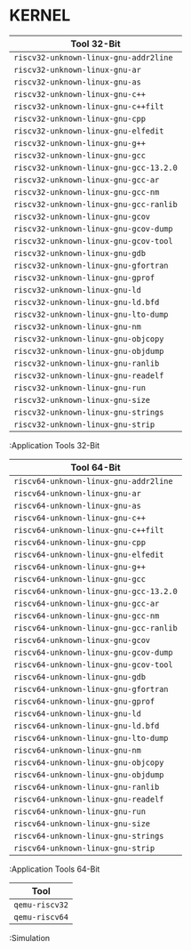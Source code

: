 # KERNEL

| Tool 32-Bit                            |
|----------------------------------------|
| `riscv32-unknown-linux-gnu-addr2line`  |
| `riscv32-unknown-linux-gnu-ar`         |
| `riscv32-unknown-linux-gnu-as`         |
| `riscv32-unknown-linux-gnu-c++`        |
| `riscv32-unknown-linux-gnu-c++filt`    |
| `riscv32-unknown-linux-gnu-cpp`        |
| `riscv32-unknown-linux-gnu-elfedit`    |
| `riscv32-unknown-linux-gnu-g++`        |
| `riscv32-unknown-linux-gnu-gcc`        |
| `riscv32-unknown-linux-gnu-gcc-13.2.0` |
| `riscv32-unknown-linux-gnu-gcc-ar`     |
| `riscv32-unknown-linux-gnu-gcc-nm`     |
| `riscv32-unknown-linux-gnu-gcc-ranlib` |
| `riscv32-unknown-linux-gnu-gcov`       |
| `riscv32-unknown-linux-gnu-gcov-dump`  |
| `riscv32-unknown-linux-gnu-gcov-tool`  |
| `riscv32-unknown-linux-gnu-gdb`        |
| `riscv32-unknown-linux-gnu-gfortran`   |
| `riscv32-unknown-linux-gnu-gprof`      |
| `riscv32-unknown-linux-gnu-ld`         |
| `riscv32-unknown-linux-gnu-ld.bfd`     |
| `riscv32-unknown-linux-gnu-lto-dump`   |
| `riscv32-unknown-linux-gnu-nm`         |
| `riscv32-unknown-linux-gnu-objcopy`    |
| `riscv32-unknown-linux-gnu-objdump`    |
| `riscv32-unknown-linux-gnu-ranlib`     |
| `riscv32-unknown-linux-gnu-readelf`    |
| `riscv32-unknown-linux-gnu-run`        |
| `riscv32-unknown-linux-gnu-size`       |
| `riscv32-unknown-linux-gnu-strings`    |
| `riscv32-unknown-linux-gnu-strip`      |

:Application Tools 32-Bit

| Tool 64-Bit                            |
|----------------------------------------|
| `riscv64-unknown-linux-gnu-addr2line`  |
| `riscv64-unknown-linux-gnu-ar`         |
| `riscv64-unknown-linux-gnu-as`         |
| `riscv64-unknown-linux-gnu-c++`        |
| `riscv64-unknown-linux-gnu-c++filt`    |
| `riscv64-unknown-linux-gnu-cpp`        |
| `riscv64-unknown-linux-gnu-elfedit`    |
| `riscv64-unknown-linux-gnu-g++`        |
| `riscv64-unknown-linux-gnu-gcc`        |
| `riscv64-unknown-linux-gnu-gcc-13.2.0` |
| `riscv64-unknown-linux-gnu-gcc-ar`     |
| `riscv64-unknown-linux-gnu-gcc-nm`     |
| `riscv64-unknown-linux-gnu-gcc-ranlib` |
| `riscv64-unknown-linux-gnu-gcov`       |
| `riscv64-unknown-linux-gnu-gcov-dump`  |
| `riscv64-unknown-linux-gnu-gcov-tool`  |
| `riscv64-unknown-linux-gnu-gdb`        |
| `riscv64-unknown-linux-gnu-gfortran`   |
| `riscv64-unknown-linux-gnu-gprof`      |
| `riscv64-unknown-linux-gnu-ld`         |
| `riscv64-unknown-linux-gnu-ld.bfd`     |
| `riscv64-unknown-linux-gnu-lto-dump`   |
| `riscv64-unknown-linux-gnu-nm`         |
| `riscv64-unknown-linux-gnu-objcopy`    |
| `riscv64-unknown-linux-gnu-objdump`    |
| `riscv64-unknown-linux-gnu-ranlib`     |
| `riscv64-unknown-linux-gnu-readelf`    |
| `riscv64-unknown-linux-gnu-run`        |
| `riscv64-unknown-linux-gnu-size`       |
| `riscv64-unknown-linux-gnu-strings`    |
| `riscv64-unknown-linux-gnu-strip`      |

:Application Tools 64-Bit

| Tool           |
|----------------|
| `qemu-riscv32` |
| `qemu-riscv64` |

:Simulation
